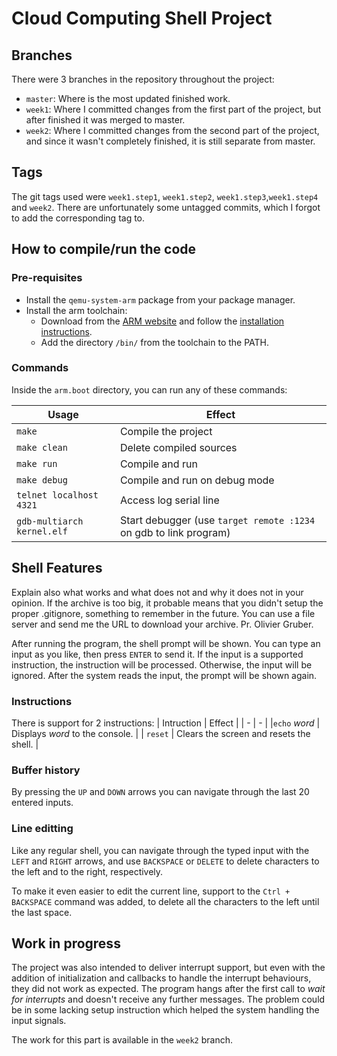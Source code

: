 # Cloud Computing Shell Project

## Branches
There were 3 branches in the repository throughout the project:

- `master`: Where is the most updated finished work.
- `week1`: Where I committed changes from the first part of the project, but after finished it was merged to master.
- `week2`: Where I committed changes from the second part of the project, and since it wasn't completely finished, it is still separate from master.

## Tags

The git tags used were `week1.step1`, `week1.step2`, `week1.step3`,`week1.step4` and `week2`. There are unfortunately some untagged commits, which I forgot to add the corresponding tag to.

## How to compile/run the code

### Pre-requisites
- Install the `qemu-system-arm` package from your package manager.
- Install the arm toolchain:
    - Download from the [ARM website](https://developer.arm.com/downloads/-/arm-gnu-toolchain-downloads?fbclid=IwAR1-3kYtKPIBNgKY82lsbsjt5SSmDMKNsyb45Y_9l9BS5imcjMswRVEPHPc) and follow the [installation instructions](https://developer.arm.com/downloads/-/arm-gnu-toolchain-downloads?fbclid=IwAR1-3kYtKPIBNgKY82lsbsjt5SSmDMKNsyb45Y_9l9BS5imcjMswRVEPHPc#).
    - Add the directory `/bin/` from the toolchain to the PATH.


### Commands
Inside the `arm.boot` directory, you can run any of these commands:

| Usage | Effect |
| - | - |
| `make` | Compile the project |
| `make clean` | Delete compiled sources |
| `make run` | Compile and run |
| `make debug` | Compile and run on debug mode |
| `telnet localhost 4321` | Access log serial line |
| `gdb-multiarch kernel.elf` | Start debugger (use `target remote :1234` on gdb to link program) |

## Shell Features
Explain also what works and what does not and why it does not in your opinion. If the archive is too big, it probable means that you didn't setup the proper .gitignore, something to remember in the future. You can use a file server and send me the URL to download your archive. Pr. Olivier Gruber.

After running the program, the shell prompt will be shown.
You can type an input as you like, then press `ENTER` to send it.
If the input is a supported instruction, the instruction will be processed. Otherwise, the input will be ignored.
After the system reads the input, the prompt will be shown again.

### Instructions
There is support for 2 instructions:
| Intruction | Effect |
| - | - |
|`echo` *word* | Displays *word* to the console. |
| `reset` | Clears the screen and resets the shell. |

### Buffer history
By pressing the `UP` and `DOWN` arrows you can navigate through the last 20 entered inputs.

### Line editting
Like any regular shell, you can navigate through the typed input with the `LEFT` and `RIGHT` arrows, and use `BACKSPACE` or `DELETE` to delete characters to the left and to the right, respectively.

To make it even easier to edit the current line, support to the `Ctrl + BACKSPACE` command was added, to delete all the characters to the left until the last space.

## Work in progress
The project was also intended to deliver interrupt support, but even with the addition of initialization and callbacks to handle the interrupt behaviours, they did not work as expected. The program hangs after the first call to *wait for interrupts* and doesn't receive any further messages. The problem could be in some lacking setup instruction which helped the system handling the input signals.

The work for this part is available in the `week2` branch.